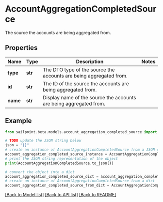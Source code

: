 # AccountAggregationCompletedSource

The source the accounts are being aggregated from.

## Properties

Name | Type | Description | Notes
------------ | ------------- | ------------- | -------------
**type** | **str** | The DTO type of the source the accounts are being aggregated from. | 
**id** | **str** | The ID of the source the accounts are being aggregated from. | 
**name** | **str** | Display name of the source the accounts are being aggregated from. | 

## Example

```python
from sailpoint.beta.models.account_aggregation_completed_source import AccountAggregationCompletedSource

# TODO update the JSON string below
json = "{}"
# create an instance of AccountAggregationCompletedSource from a JSON string
account_aggregation_completed_source_instance = AccountAggregationCompletedSource.from_json(json)
# print the JSON string representation of the object
print(AccountAggregationCompletedSource.to_json())

# convert the object into a dict
account_aggregation_completed_source_dict = account_aggregation_completed_source_instance.to_dict()
# create an instance of AccountAggregationCompletedSource from a dict
account_aggregation_completed_source_from_dict = AccountAggregationCompletedSource.from_dict(account_aggregation_completed_source_dict)
```
[[Back to Model list]](../README.md#documentation-for-models) [[Back to API list]](../README.md#documentation-for-api-endpoints) [[Back to README]](../README.md)


